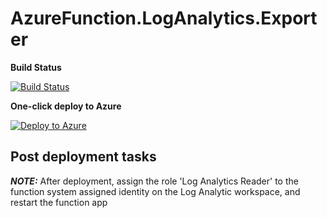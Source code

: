 # AzureFunction.LogAnalytics.Exporter

**Build Status**

[![Build Status](https://dev.azure.com/rabickel/Azure.Functions.LAContinuousExport/_apis/build/status/rbickel.AzureFunction.LogAnalytics.Exporter?branchName=dev)](https://dev.azure.com/rabickel/Azure.Functions.LAContinuousExport/_build/latest?definitionId=39&branchName=dev)

**One-click deploy to Azure**

[![Deploy to Azure](https://aka.ms/deploytoazurebutton)](https://portal.azure.com/#create/Microsoft.Template/uri/https%3A%2F%2Fraw.githubusercontent.com%2Frbickel%2FAzureFunction.LogAnalytics.Exporter%2Fdev%2Fazuredeploy.json)

## Post deployment tasks

**_NOTE:_**  After deployment, assign the role 'Log Analytics Reader' to the function system assigned identity on the Log Analytic workspace, and restart the function app
